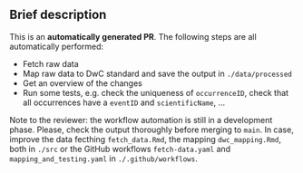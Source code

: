 ## Brief description

This is an **automatically generated PR**. 
The following steps are all automatically performed:

- Fetch raw data
- Map raw data to DwC standard and save the output in `./data/processed`
- Get an overview of the changes
- Run some tests, e.g. check the uniqueness of `occurrenceID`, check that all occurrences have a `eventID` and `scientificName`, ...

Note to the reviewer: the workflow automation is still in a development phase. Please, check the output thoroughly before merging to `main`. In case, improve the data fecthing  `fetch_data.Rmd`, the  mapping `dwc_mapping.Rmd`, both in  `./src` or  the GitHub workflows  `fetch-data.yaml` and  `mapping_and_testing.yaml` in `./.github/workflows`.
